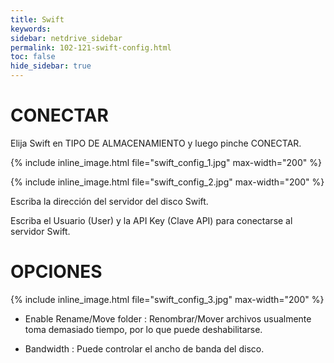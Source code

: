 ```yaml
---
title: Swift
keywords:
sidebar: netdrive_sidebar
permalink: 102-121-swift-config.html
toc: false
hide_sidebar: true
---
```


CONECTAR
==================
Elija Swift en TIPO DE ALMACENAMIENTO y luego pinche CONECTAR.

{% include inline_image.html file="swift_config_1.jpg" max-width="200" %}


{% include inline_image.html file="swift_config_2.jpg" max-width="200" %}


Escriba la dirección del servidor del disco Swift.

Escriba el Usuario (User) y la API Key (Clave API) para conectarse al servidor Swift.


OPCIONES
==================


{% include inline_image.html file="swift_config_3.jpg" max-width="200" %}


* Enable Rename/Move folder : Renombrar/Mover archivos usualmente toma demasiado tiempo, por lo que puede deshabilitarse.

* Bandwidth : Puede controlar el ancho de banda del disco.

